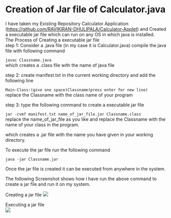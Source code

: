 # Creation of Jar file of Calculator.java

I have taken my Existing Repository Calculator Application (https://github.com/RAVIKIRAN-DHULIPALA/Calculator-Applet) and Created a executable jar file which can run on any OS in which java is installed. \
The Process of Creating a executable jar file \
step 1: Consider a .java file (in my case it is Calculator.java) compile the java file with following command 

```javac Classname.java```     
which creates a .class file with the name of java file 
        
step 2: create manifest.txt in the current working directory and add the following line 

```Main-Class:(give one space)Classname(press enter for new line) ``` \
replace the Classname with the class name of your program

step 3: type the following command to create a executable jar file 

```jar -cvmf manifest.txt name_of_jar_file.jar Classname.class``` \
replace the name_of_jar_file as you like and replace the Classname with the name of your class in the program.  

which creates a .jar file with the name you have given in your working directory. 

To execute the jar file run the following command 

```java -jar Classname.jar``` 

Once the jar file is created it can be executed from anywhere in the system.  

The following Screenshot shows how i have run the above command to create a jar file and run it on my system.

Creating a jar file
![](command.PNG)

Executing a jar file \
![](run.PNG)
